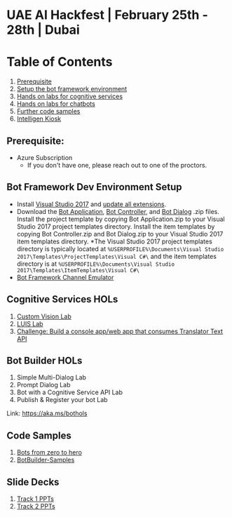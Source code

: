 # UAE AI Hackfest | February 25th - 28th | Dubai

# Table of Contents
1. [Prerequisite](#prerequisite)
2. [Setup the bot framework environment](#bot_setup)
3. [Hands on labs for cognitive services](#cs_hands_on_labs)
4. [Hands on labs for chatbots](#bot_hands_on_labs)
6. [Further code samples](#bot_code_samples)
7. [Intelligen Kiosk](#kiosk)

## Prerequisite:
* Azure Subscription
  * If you don't have one, please reach out to one of the proctors.

## Bot Framework Dev Environment Setup <a name="bot_setup"></a>
* Install [Visual Studio 2017](https://www.visualstudio.com/downloads/) and [update all extensions](https://docs.microsoft.com/en-us/visualstudio/extensibility/how-to-update-a-visual-studio-extension).
* Download the [Bot Application](http://aka.ms/bf-bc-vstemplate), [Bot Controller](http://aka.ms/bf-bc-vscontrollertemplate), and [Bot Dialog](http://aka.ms/bf-bc-vsdialogtemplate) .zip files. Install the project template by copying Bot Application.zip to your Visual Studio 2017 project templates directory. Install the item templates by copying Bot Controller.zip and Bot Dialog.zip to your Visual Studio 2017 item templates directory.
*The Visual Studio 2017 project templates directory is typically located at ```%USERPROFILE%\Documents\Visual Studio 2017\Templates\ProjectTemplates\Visual C#\``` and the item templates directory is at ```%USERPROFILE%\Documents\Visual Studio 2017\Templates\ItemTemplates\Visual C#\```
* [Bot Framework Channel Emulator](https://github.com/Microsoft/BotFramework-Emulator/releases/download/v3.5.35/botframework-emulator-Setup-3.5.35.exe)

## Cognitive Services HOLs <a name="cs_hands_on_labs"></a>
1. [Custom Vision Lab](https://github.com/Azure/LearnAI-Bootcamp/blob/master/lab01.2_customvision01/0_README.md)
2. [LUIS Lab](https://github.com/Azure/LearnAI-Bootcamp/blob/master/lab01.5-luis/1_LUIS.md)
3. [Challenge: Build a console app/web app that consumes Translator Text API](https://docs.microsoft.com/en-us/azure/cognitive-services/translator/translator-info-overview)

## Bot Builder HOLs <a name="bot_hands_on_labs"></a>
1. Simple Multi-Dialog Lab
2. Prompt Dialog Lab
3. Bot with a Cognitive Service API Lab
4. Publish & Register your bot  Lab
 
Link: https://aka.ms/bothols

## Code Samples
1. [Bots from zero to hero](https://github.com/SherifElMahdi/botsfromzerotohero)
2. [BotBuilder-Samples](https://github.com/Microsoft/BotBuilder-Samples)

## Slide Decks
1. [Track 1 PPTs]()
2. [Track 2 PPTs]()
